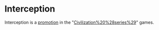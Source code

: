 # Interception

Interception is a [promotion](promotion) in the "[Civilization%20%28series%29](Civilization)" games.